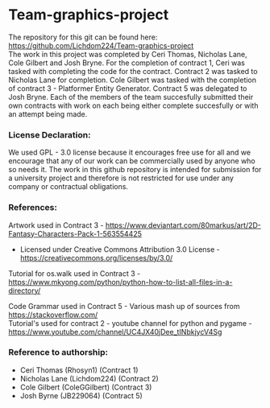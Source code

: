 # Team-graphics-project  
The repository for this git can be found here: https://github.com/Lichdom224/Team-graphics-project  
The work in this project was completed by Ceri Thomas, Nicholas Lane, Cole Gilbert and Josh Bryne. For the completion of contract 1, Ceri was tasked with completing the code for the contract. Contract 2 was tasked to Nicholas Lane for completion. Cole Gilbert was tasked with the completion of contract 3 - Platformer Entity Generator. Contract 5 was delegated to Josh Bryne. Each of the members of the team succesfully submitted their own contracts with work on each being either complete succesfully or with an attempt being made.

### License Declaration:
We used GPL - 3.0 license because it encourages free use for all and we encourage that any of our work can be commercially used by anyone who so needs it. The work in this github repository is intended for submission for a university project and therefore is not restricted for use under any company or contractual obligations.  

### References:
Artwork used in Contract 3 - https://www.deviantart.com/80markus/art/2D-Fantasy-Characters-Pack-1-563554425  
 - Licensed under Creative Commons Attribution 3.0 License - https://creativecommons.org/licenses/by/3.0/

Tutorial for os.walk used in Contract 3 - https://www.mkyong.com/python/python-how-to-list-all-files-in-a-directory/  
  
Code Grammar used in Contract 5 - Various mash up of sources from https://stackoverflow.com/  
Tutorial's used for contract 2 - youtube channel for python and pygame - https://www.youtube.com/channel/UC4JX40jDee_tINbkjycV4Sg  


### Reference to authorship:
- Ceri Thomas (Rhosyn1) (Contract 1)  
- Nicholas Lane (Lichdom224) (Contract 2)  
- Cole Gilbert (ColeGGilbert) (Contract 3)  
- Josh Byrne (JB229064) (Contract 5)  


